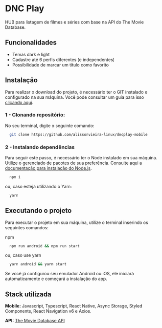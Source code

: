 
# DNC Play

HUB para listagem de filmes e séries com base na API do The Movie Database.




## Funcionalidades

- Temas dark e light
- Cadastre até 6 perfis diferentes (e independentes)
- Possibilidade de marcar um título como favorito


## Instalação
Para realizar o download do projeto, é necessário ter o GIT instalado e configurado na sua máquina. Você pode consultar um guia para isso [clicando aqui](https://git-scm.com/book/en/v2/Getting-Started-Installing-Git).

### 1 - Clonando repositório:

No seu terminal, digite o seguinte comando:
```bash
  git clone https://github.com/alissonvieira-linux/dncplay-mobile
```

### 2 - Instalando dependências
Para seguir este passo, é necessário ter o Node instalado em sua máquina. Utilize o gerenciado de pacotes de sua preferência.
Consulte aqui a [documentação para instalação do Node.js](https://nodejs.org/en/).

```bash
  npm i
```

ou, caso esteja utilizando o Yarn:
```bash
  yarn
```

## Executando o projeto
Para executar o projeto em sua máquina, utilize o terminal inserindo os seguintes comandos:

npm
```bash
  npm run android && npm run start
``` 

ou, caso use yarn
```bash
  yarn android && yarn start
``` 

Se você já configurou seu emulador Android ou iOS, ele iniciará automaticamente e começará a instalação do app.

## Stack utilizada

**Mobile:** Javascript, Typescript, React Native, Async Storage, Styled Components, React Navigation v6 e Axios.

**API:** [The Movie Database API](https://developers.themoviedb.org/3/getting-started/introduction)


